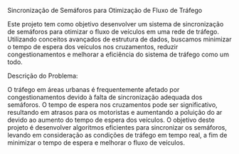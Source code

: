 Sincronização de Semáforos para Otimização de Fluxo de Tráfego

Este projeto tem como objetivo desenvolver um sistema de sincronização de semáforos para otimizar o fluxo de veículos em uma rede de tráfego. 
Utilizando conceitos avançados de estrutura de dados, buscamos minimizar o tempo de espera dos veículos nos cruzamentos, 
reduzir congestionamentos e melhorar a eficiência do sistema de tráfego como um todo.

Descrição do Problema:

O tráfego em áreas urbanas é frequentemente afetado por congestionamentos devido à falta de sincronização adequada dos semáforos. O tempo de espera nos cruzamentos pode ser significativo,
resultando em atrasos para os motoristas e aumentando a poluição do ar devido ao aumento do tempo de espera dos veículos.
O objetivo deste projeto é desenvolver algoritmos eficientes para sincronizar os semáforos, levando em consideração as condições de tráfego em tempo real,
a fim de minimizar o tempo de espera e melhorar o fluxo de veículos.
